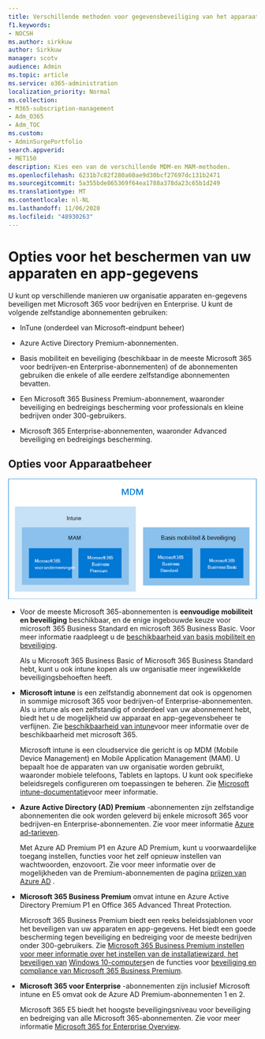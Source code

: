 ```yaml
---
title: Verschillende methoden voor gegevensbeveiliging van het apparaat en de app-beveiliging vergelijken
f1.keywords:
- NOCSH
ms.author: sirkkuw
author: Sirkkuw
manager: scotv
audience: Admin
ms.topic: article
ms.service: o365-administration
localization_priority: Normal
ms.collection:
- M365-subscription-management
- Adm_O365
- Adm_TOC
ms.custom:
- AdminSurgePortfolio
search.appverid:
- MET150
description: Kies een van de verschillende MDM-en MAM-methoden.
ms.openlocfilehash: 6231b7c82f280a60ae9d30bcf27697dc131b2471
ms.sourcegitcommit: 5a355bde865369f64ea1788a378da23c65b1d249
ms.translationtype: MT
ms.contentlocale: nl-NL
ms.lasthandoff: 11/06/2020
ms.locfileid: "48930263"
---
```

# <a name="options-for-protecting-your-devices-and-app-data"></a>Opties voor het beschermen van uw apparaten en app-gegevens

U kunt op verschillende manieren uw organisatie apparaten en-gegevens beveiligen met Microsoft 365 voor bedrijven en Enterprise. U kunt de volgende zelfstandige abonnementen gebruiken:

- InTune (onderdeel van Microsoft-eindpunt beheer)
- Azure Active Directory Premium-abonnementen.
- Basis mobiliteit en beveiliging (beschikbaar in de meeste Microsoft 365 voor bedrijven-en Enterprise-abonnementen) of de abonnementen gebruiken die enkele of alle eerdere zelfstandige abonnementen bevatten.

- Een Microsoft 365 Business Premium-abonnement, waaronder beveiliging en bedreigings bescherming voor professionals en kleine bedrijven onder 300-gebruikers.
- Microsoft 365 Enterprise-abonnementen, waaronder Advanced beveiliging en bedreigings bescherming.

## <a name="device-management-options"></a>Opties voor Apparaatbeheer

![Een afbeelding van welke abonnementen moet worden gebruikt op welke MDM-en MAM-methoden.](../../m365-mam-mdm.png)

- Voor de meeste Microsoft 365-abonnementen is **eenvoudige mobiliteit en beveiliging** beschikbaar, en de enige ingebouwde keuze voor microsoft 365 Business Standard en microsoft 365 Business Basic. Voor meer informatie raadpleegt u de [beschikbaarheid van basis mobiliteit en beveiliging](../basic-mobility-security/choose-between-basic-mobility-and-security-and-intune.md#availability-of-basic-mobility-and-security-and-intune). 

    Als u Microsoft 365 Business Basic of Microsoft 365 Business Standard hebt, kunt u ook intune kopen als uw organisatie meer ingewikkelde beveiligingsbehoeften heeft.
 
- **Microsoft intune** is een zelfstandig abonnement dat ook is opgenomen in sommige microsoft 365 voor bedrijven-of Enterprise-abonnementen. Als u intune als een zelfstandig of onderdeel van uw abonnement hebt, biedt het u de mogelijkheid uw apparaat en app-gegevensbeheer te verfijnen. Zie [beschikbaarheid van intune](../basic-mobility-security/choose-between-basic-mobility-and-security-and-intune.md#availability-of-basic-mobility-and-security-and-intune)voor meer informatie over de beschikbaarheid met microsoft 365.

    Microsoft intune is een cloudservice die gericht is op MDM (Mobile Device Management) en Mobile Application Management (MAM). U bepaalt hoe de apparaten van uw organisatie worden gebruikt, waaronder mobiele telefoons, Tablets en laptops. U kunt ook specifieke beleidsregels configureren om toepassingen te beheren. Zie [Microsoft intune-documentatie](https://docs.microsoft.com/mem/intune/)voor meer informatie.

- **Azure Active Directory (AD) Premium** -abonnementen zijn zelfstandige abonnementen die ook worden geleverd bij enkele microsoft 365 voor bedrijven-en Enterprise-abonnementen. Zie voor meer informatie [Azure ad-tarieven](https://azure.microsoft.com/pricing/details/active-directory/).

     Met Azure AD Premium P1 en Azure AD Premium, kunt u voorwaardelijke toegang instellen, functies voor het zelf opnieuw instellen van wachtwoorden, enzovoort. Zie voor meer informatie over de mogelijkheden van de Premium-abonnementen de pagina [prijzen van Azure AD](https://azure.microsoft.com/pricing/details/active-directory/) .
- **Microsoft 365 Business Premium** omvat intune en Azure Active Directory Premium P1 en Office 365 Advanced Threat Protection. 
 
    Microsoft 365 Business Premium biedt een reeks beleidssjablonen voor het beveiligen van uw apparaten en app-gegevens. Het biedt een goede bescherming tegen beveiliging en bedreiging voor de meeste bedrijven onder 300-gebruikers. Zie [Microsoft 365 Business Premium instellen voor meer informatie over het instellen van de installatiewizard, het beveiligen van](../../business/set-up.md) [Windows 10-computers](../../business/secure-win-10-pcs.md)en de functies voor [beveiliging en compliance van Microsoft 365 Business Premium](../../business/security-features.md).

- **Microsoft 365 voor Enterprise** -abonnementen zijn inclusief Microsoft intune en E5 omvat ook de Azure AD Premium-abonnementen 1 en 2.

    Microsoft 365 E5 biedt het hoogste beveiligingsniveau voor beveiliging en bedreiging van alle Microsoft 365-abonnementen. Zie voor meer informatie [Microsoft 365 for Enterprise Overview](../../enterprise/microsoft-365-overview.md).
